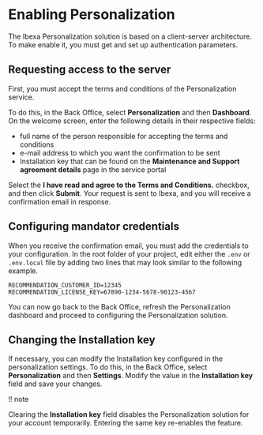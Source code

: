 # Enabling Personalization

The Ibexa Personalization solution is based on a client-server architecture.
To make enable it, you must get and set up authentication parameters.

## Requesting access to the server

First, you must accept the terms and conditions of the Personalization service.

To do this, in the Back Office, select **Personalization** and then **Dashboard**.
On the welcome screen, enter the following details in their respective fields:

* full name of the person responsible for accepting the terms and conditions
* e-mail address to which you want the confirmation to be sent
* Installation key that can be found on the **Maintenance and Support agreement details** page in the service portal

Select the **I have read and agree to the Terms and Conditions.** checkbox, and then click **Submit**.
Your request is sent to Ibexa, and you will receive a confirmation email in response.

## Configuring mandator credentials

When you receive the confirmation email, you must add the credentials to your configuration.
In the root folder of your project, edit either the `.env` or `.env.local` file by adding two lines that 
may look similar to the following example. 

```
RECOMMENDATION_CUSTOMER_ID=12345
RECOMMENDATION_LICENSE_KEY=67890-1234-5678-90123-4567
```

You can now go back to the Back Office, refresh the Personalization dashboard and proceed to configuring 
the Personalization solution.

## Changing the Installation key

If necessary, you can modify the Installation key configured in the personalization settings.
To do this, in the Back Office, select **Personalization** and then **Settings**.
Modify the value in the **Installation key** field and save your changes.

!! note 

  Clearing the **Installation key** field disables the Personalization solution for your account temporarily.
  Entering the same key re-enables the feature.
